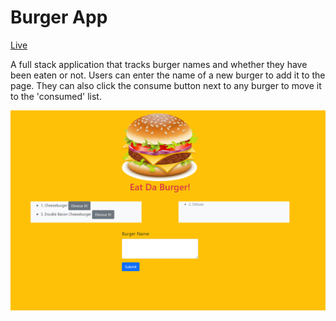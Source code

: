 # Burger App

[Live](https://lit-escarpment-97125.herokuapp.com/index)


A full stack application that tracks burger names and whether they have been eaten or not. Users can enter the name of a new burger to add it to the page. They can also click the consume button next to any burger to move it to the 'consumed' list.

![Application with starting data](https://github.com/czoeller1/burger/blob/main/burgerScreen.png)
